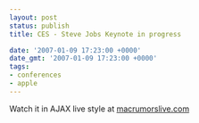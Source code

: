 ```yaml
---
layout: post
status: publish
title: CES - Steve Jobs Keynote in progress

date: '2007-01-09 17:23:00 +0000'
date_gmt: '2007-01-09 17:23:00 +0000'
tags:
- conferences
- apple
---
```

Watch it in AJAX live style at <a href="http://www.macrumorslive.com/">macrumorslive.com</a>
